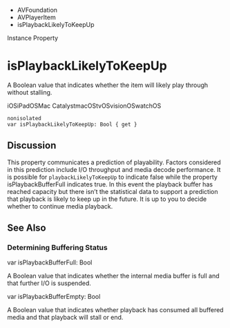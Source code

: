 

- AVFoundation
- AVPlayerItem
-  isPlaybackLikelyToKeepUp 

Instance Property

# isPlaybackLikelyToKeepUp

A Boolean value that indicates whether the item will likely play through without stalling.

iOSiPadOSMac CatalystmacOStvOSvisionOSwatchOS

``` source
nonisolated
var isPlaybackLikelyToKeepUp: Bool { get }
```

## Discussion

This property communicates a prediction of playability. Factors considered in this prediction include I/O throughput and media decode performance. It is possible for `playbackLikelyToKeepUp` to indicate false while the property isPlaybackBufferFull indicates true. In this event the playback buffer has reached capacity but there isn’t the statistical data to support a prediction that playback is likely to keep up in the future. It is up to you to decide whether to continue media playback.

## See Also

### Determining Buffering Status

var isPlaybackBufferFull: Bool

A Boolean value that indicates whether the internal media buffer is full and that further I/O is suspended.

var isPlaybackBufferEmpty: Bool

A Boolean value that indicates whether playback has consumed all buffered media and that playback will stall or end.

